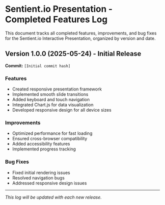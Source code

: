 # Sentient.io Presentation - Completed Features Log

This document tracks all completed features, improvements, and bug fixes for the Sentient.io Interactive Presentation, organized by version and date.

## Version 1.0.0 (2025-05-24) - Initial Release
**Commit:** `[Initial commit hash]`

### Features
- Created responsive presentation framework
- Implemented smooth slide transitions
- Added keyboard and touch navigation
- Integrated Chart.js for data visualization
- Developed responsive design for all device sizes

### Improvements
- Optimized performance for fast loading
- Ensured cross-browser compatibility
- Added accessibility features
- Implemented progress tracking

### Bug Fixes
- Fixed initial rendering issues
- Resolved navigation bugs
- Addressed responsive design issues

---

*This log will be updated with each new release.*
